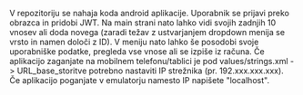 V repozitoriju se nahaja koda android aplikacije. Uporabnik se prijavi preko obrazca in pridobi JWT. Na main strani nato lahko vidi svojih zadnjih 10 vnosev ali doda novega (zaradi težav z ustvarjanjem dropdown menija se vrsto in namen določi z ID). V meniju nato lahko še posodobi svoje uporabniške podatke, pregleda vse vnose ali se izpiše iz računa. Če aplikacijo zaganjate na mobilnem telefonu/tablici je pod values/strings.xml -> URL_base_storitve potrebno nastaviti IP strežnika (pr. <string name="URL_base_storitve">192.xxx.xxx.xxx</string>). Če aplikacijo poganjate v emulatorju namesto IP napišete "localhost".
